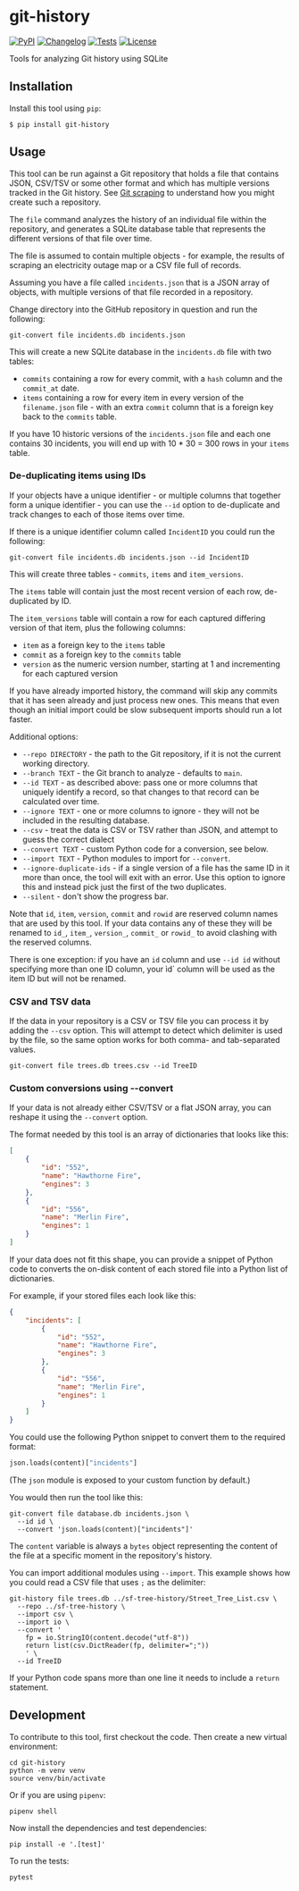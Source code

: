 # git-history

[![PyPI](https://img.shields.io/pypi/v/git-history.svg)](https://pypi.org/project/git-history/)
[![Changelog](https://img.shields.io/github/v/release/simonw/git-history?include_prereleases&label=changelog)](https://github.com/simonw/git-history/releases)
[![Tests](https://github.com/simonw/git-history/workflows/Test/badge.svg)](https://github.com/simonw/git-history/actions?query=workflow%3ATest)
[![License](https://img.shields.io/badge/license-Apache%202.0-blue.svg)](https://github.com/simonw/git-history/blob/master/LICENSE)

Tools for analyzing Git history using SQLite

## Installation

Install this tool using `pip`:

    $ pip install git-history

## Usage

This tool can be run against a Git repository that holds a file that contains JSON, CSV/TSV or some other format and which has multiple versions tracked in the Git history. See [Git scraping](https://simonwillison.net/2020/Oct/9/git-scraping/) to understand how you might create such a repository.

The `file` command analyzes the history of an individual file within the repository, and generates a SQLite database table that represents the different versions of that file over time.

The file is assumed to contain multiple objects - for example, the results of scraping an electricity outage map or a CSV file full of records.

Assuming you have a file called `incidents.json` that is a JSON array of objects, with multiple versions of that file recorded in a repository.

Change directory into the GitHub repository in question and run the following:

    git-convert file incidents.db incidents.json

This will create a new SQLite database in the `incidents.db` file with two tables:

- `commits` containing a row for every commit, with a `hash` column and the `commit_at` date.
- `items` containing a row for every item in every version of the `filename.json` file - with an extra `commit` column that is a foreign key back to the `commits` table.

If you have 10 historic versions of the `incidents.json` file and each one contains 30 incidents, you will end up with 10 * 30 = 300 rows in your `items` table.

### De-duplicating items using IDs

If your objects have a unique identifier - or multiple columns that together form a unique identifier - you can use the `--id` option to de-duplicate and track changes to each of those items over time.

If there is a unique identifier column called `IncidentID` you could run the following:

    git-convert file incidents.db incidents.json --id IncidentID

This will create three tables - `commits`, `items` and `item_versions`.

The `items` table will contain just the most recent version of each row, de-duplicated by ID.

The `item_versions` table will contain a row for each captured differing version of that item, plus the following columns:

- `item` as a foreign key to the `items` table
- `commit` as a foreign key to the `commits` table
- `version` as the numeric version number, starting at 1 and incrementing for each captured version

If you have already imported history, the command will skip any commits that it has seen already and just process new ones. This means that even though an initial import could be slow subsequent imports should run a lot faster.

Additional options:

- `--repo DIRECTORY` - the path to the Git repository, if it is not the current working directory.
- `--branch TEXT` - the Git branch to analyze - defaults to `main`.
- `--id TEXT` - as described above: pass one or more columns that uniquely identify a record, so that changes to that record can be calculated over time.
- `--ignore TEXT` - one or more columns to ignore - they will not be included in the resulting database.
- `--csv` - treat the data is CSV or TSV rather than JSON, and attempt to guess the correct dialect
- `--convert TEXT` - custom Python code for a conversion, see below.
- `--import TEXT` - Python modules to import for `--convert`.
- `--ignore-duplicate-ids` - if a single version of a file has the same ID in it more than once, the tool will exit with an error. Use this option to ignore this and instead pick just the first of the two duplicates.
- `--silent` - don't show the progress bar.

Note that `id`, `item`, `version`, `commit` and `rowid` are reserved column names that are used by this tool. If your data contains any of these they will be renamed to `id_`, `item_`, `version_`, `commit_` or `rowid_` to avoid clashing with the reserved columns.

There is one exception: if you have an `id` column and use `--id id` without specifying more than one ID column, your ìd` column will be used as the item ID but will not be renamed.

### CSV and TSV data

If the data in your repository is a CSV or TSV file you can process it by adding the `--csv` option. This will attempt to detect which delimiter is used by the file, so the same option works for both comma- and tab-separated values.

    git-convert file trees.db trees.csv --id TreeID

### Custom conversions using --convert

If your data is not already either CSV/TSV or a flat JSON array, you can reshape it using the `--convert` option.

The format needed by this tool is an array of dictionaries that looks like this:

```json
[
    {
        "id": "552",
        "name": "Hawthorne Fire",
        "engines": 3
    },
    {
        "id": "556",
        "name": "Merlin Fire",
        "engines": 1
    }
]
```

If your data does not fit this shape, you can provide a snippet of Python code to converts the on-disk content of each stored file into a Python list of dictionaries.

For example, if your stored files each look like this:

```json
{
    "incidents": [
        {
            "id": "552",
            "name": "Hawthorne Fire",
            "engines": 3
        },
        {
            "id": "556",
            "name": "Merlin Fire",
            "engines": 1
        }
    ]
}
```
You could use the following Python snippet to convert them to the required format:

```python
json.loads(content)["incidents"]
```
(The `json` module is exposed to your custom function by default.)

You would then run the tool like this:

    git-convert file database.db incidents.json \
      --id id \
      --convert 'json.loads(content)["incidents"]'

The `content` variable is always a `bytes` object representing the content of the file at a specific moment in the repository's history.

You can import additional modules using `--import`. This example shows how you could read a CSV file that uses `;` as the delimiter:

    git-history file trees.db ../sf-tree-history/Street_Tree_List.csv \
      --repo ../sf-tree-history \
      --import csv \
      --import io \
      --convert '
        fp = io.StringIO(content.decode("utf-8"))
        return list(csv.DictReader(fp, delimiter=";"))
        ' \
      --id TreeID

If your Python code spans more than one line it needs to include a `return` statement.

## Development

To contribute to this tool, first checkout the code. Then create a new virtual environment:

    cd git-history
    python -m venv venv
    source venv/bin/activate

Or if you are using `pipenv`:

    pipenv shell

Now install the dependencies and test dependencies:

    pip install -e '.[test]'

To run the tests:

    pytest
